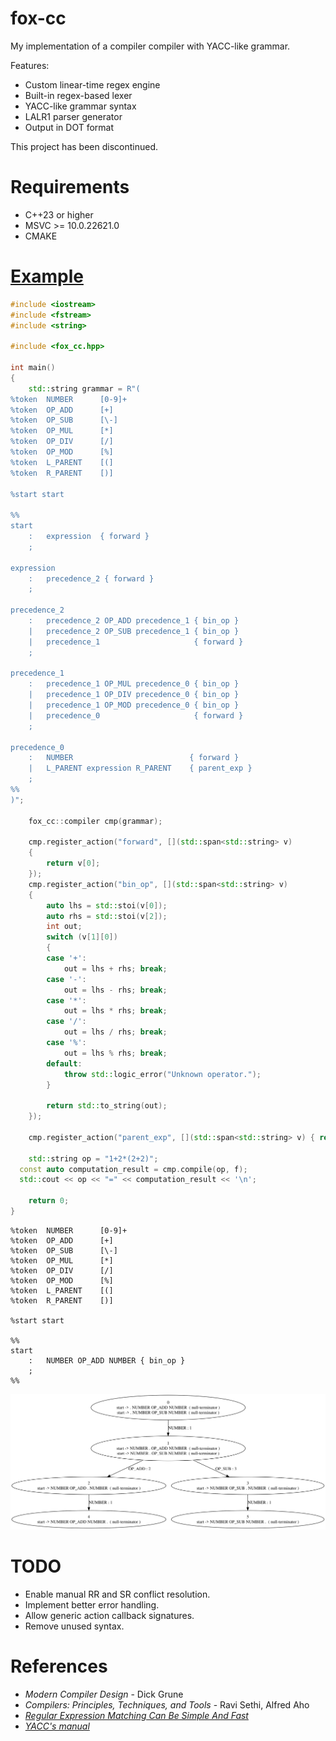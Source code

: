 # fox-cc
My implementation of a compiler compiler with YACC-like grammar. 

Features:
* Custom linear-time regex engine
* Built-in regex-based lexer
* YACC-like grammar syntax
* LALR1 parser generator
* Output in DOT format

This project has been discontinued. 

# Requirements
* C++23 or higher
* MSVC >= 10.0.22621.0
* CMAKE

# [Example](https://github.com/RedSkittleFox/fox-yacc/blob/main/fox-cc-demo/main.cpp)
```cpp
#include <iostream>
#include <fstream>
#include <string>

#include <fox_cc.hpp>

int main()
{
	std::string grammar = R"(
%token	NUMBER		[0-9]+
%token	OP_ADD		[+]
%token	OP_SUB		[\-]
%token	OP_MUL		[*]
%token	OP_DIV		[/]
%token	OP_MOD		[%]
%token	L_PARENT	[(]
%token	R_PARENT	[)]

%start start

%%
start
	:	expression	{ forward }
	;

expression
	:	precedence_2 { forward }
	;

precedence_2
	:	precedence_2 OP_ADD precedence_1 { bin_op }
	|	precedence_2 OP_SUB precedence_1 { bin_op }
	|	precedence_1					 { forward }
	;

precedence_1
	:	precedence_1 OP_MUL precedence_0 { bin_op }
	|	precedence_1 OP_DIV precedence_0 { bin_op }
	|	precedence_1 OP_MOD precedence_0 { bin_op }
	|	precedence_0					 { forward }
	;

precedence_0
	:	NUMBER							{ forward }
	|	L_PARENT expression R_PARENT	{ parent_exp }
	;
%%
)";

	fox_cc::compiler cmp(grammar);

	cmp.register_action("forward", [](std::span<std::string> v)
	{
		return v[0];
	});
	cmp.register_action("bin_op", [](std::span<std::string> v)
	{
		auto lhs = std::stoi(v[0]);
		auto rhs = std::stoi(v[2]);
		int out;
		switch (v[1][0])
		{
		case '+':
			out = lhs + rhs; break;
		case '-':
			out = lhs - rhs; break;
		case '*':
			out = lhs * rhs; break;
		case '/':
			out = lhs / rhs; break;
		case '%':
			out = lhs % rhs; break;
		default:
			throw std::logic_error("Unknown operator.");
		}

		return std::to_string(out);
	});

	cmp.register_action("parent_exp", [](std::span<std::string> v) { return v[1]; });

	std::string op = "1+2*(2+2)";
  const auto computation_result = cmp.compile(op, f);
  std::cout << op << "=" << computation_result << '\n';
	
	return 0;
}
```

```
%token	NUMBER		[0-9]+
%token	OP_ADD		[+]
%token	OP_SUB		[\-]
%token	OP_MUL		[*]
%token	OP_DIV		[/]
%token	OP_MOD		[%]
%token	L_PARENT	[(]
%token	R_PARENT	[)]

%start start

%%
start
	:	NUMBER OP_ADD NUMBER { bin_op }
	;
%%
```

![LALR1 state machine](graphviz_example.svg)

# TODO
* Enable manual RR and SR conflict resolution.
* Implement better error handling.
* Allow generic action callback signatures.
* Remove unused syntax.

# References
* *Modern Compiler Design* - Dick Grune
* *Compilers: Principles, Techniques, and Tools* - Ravi Sethi, Alfred Aho
* [*Regular Expression Matching Can Be Simple And Fast*](https://swtch.com/~rsc/regexp/regexp1.html)
* [*YACC's manual*](https://man7.org/linux/man-pages/man1/yacc.1p.html)
